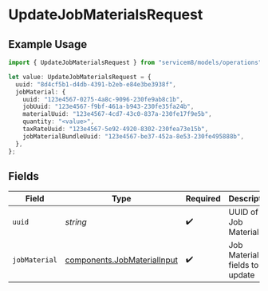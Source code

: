 # UpdateJobMaterialsRequest

## Example Usage

```typescript
import { UpdateJobMaterialsRequest } from "servicem8/models/operations";

let value: UpdateJobMaterialsRequest = {
  uuid: "8d4cf5b1-d4db-4391-b2eb-e84e3be3938f",
  jobMaterial: {
    uuid: "123e4567-0275-4a8c-9096-230fe9ab8c1b",
    jobUuid: "123e4567-f9bf-461a-b943-230fe35fa24b",
    materialUuid: "123e4567-4cd7-43c0-837a-230fe17f9e5b",
    quantity: "<value>",
    taxRateUuid: "123e4567-5e92-4920-8302-230fea73e15b",
    jobMaterialBundleUuid: "123e4567-be37-452a-8e53-230fe495888b",
  },
};
```

## Fields

| Field                                                                      | Type                                                                       | Required                                                                   | Description                                                                |
| -------------------------------------------------------------------------- | -------------------------------------------------------------------------- | -------------------------------------------------------------------------- | -------------------------------------------------------------------------- |
| `uuid`                                                                     | *string*                                                                   | :heavy_check_mark:                                                         | UUID of the Job Material                                                   |
| `jobMaterial`                                                              | [components.JobMaterialInput](../../models/components/jobmaterialinput.md) | :heavy_check_mark:                                                         | Job Material fields to update                                              |